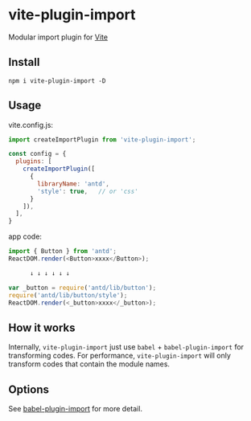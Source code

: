 # vite-plugin-import
Modular import plugin for  [Vite](https://github.com/vitejs/vite)

## Install
```
npm i vite-plugin-import -D
```

## Usage
vite.config.js:

```javascript
import createImportPlugin from 'vite-plugin-import';

const config = {
  plugins: [
    createImportPlugin([
      {
        libraryName: 'antd',
        'style': true,   // or 'css'
      }
    ]),
  ],
}
```

app code:
```javascript
import { Button } from 'antd';
ReactDOM.render(<Button>xxxx</Button>);

      ↓ ↓ ↓ ↓ ↓ ↓

var _button = require('antd/lib/button');
require('antd/lib/button/style');
ReactDOM.render(<_button>xxxx</_button>);
```

## How it works
Internally, `vite-plugin-import` just use `babel` + `babel-plugin-import` for transforming codes.
For performance, `vite-plugin-import` will only transform codes that contain the module names.

## Options

See [babel-plugin-import](https://github.com/ant-design/babel-plugin-import) for more detail.